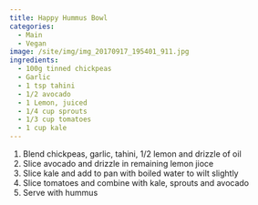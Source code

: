 ```yaml
---
title: Happy Hummus Bowl
categories:
  - Main
  - Vegan
image: /site/img/img_20170917_195401_911.jpg
ingredients:
  - 100g tinned chickpeas
  - Garlic
  - 1 tsp tahini
  - 1/2 avocado
  - 1 Lemon, juiced
  - 1/4 cup sprouts
  - 1/3 cup tomatoes
  - 1 cup kale
---
```

1. Blend chickpeas, garlic, tahini, 1/2 lemon and drizzle of oil
2. Slice avocado and drizzle in remaining lemon jioce
3. Slice kale and add to pan with boiled water to wilt slightly
4. Slice tomatoes and combine with kale, sprouts and avocado
5. Serve with hummus